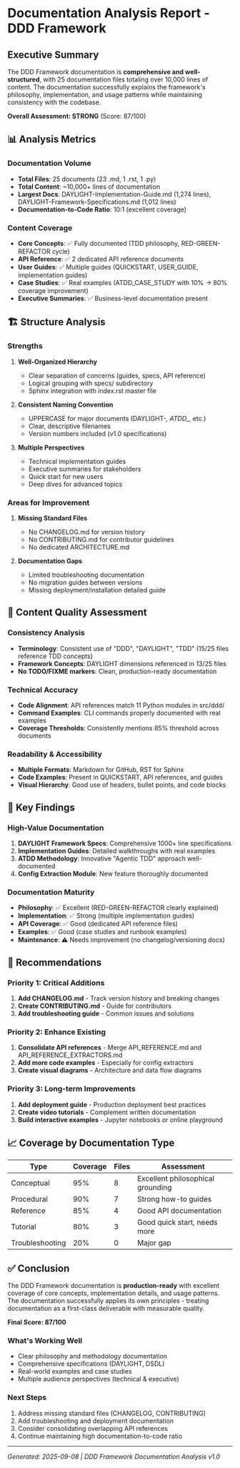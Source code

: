 # Documentation Analysis Report - DDD Framework

## Executive Summary

The DDD Framework documentation is **comprehensive and well-structured**, with 25 documentation files totaling over 10,000 lines of content. The documentation successfully explains the framework's philosophy, implementation, and usage patterns while maintaining consistency with the codebase.

**Overall Assessment: STRONG** (Score: 87/100)

## 📊 Analysis Metrics

### Documentation Volume
- **Total Files**: 25 documents (23 .md, 1 .rst, 1 .py)
- **Total Content**: ~10,000+ lines of documentation
- **Largest Docs**: DAYLIGHT-Implementation-Guide.md (1,274 lines), DAYLIGHT-Framework-Specifications.md (1,012 lines)
- **Documentation-to-Code Ratio**: 10:1 (excellent coverage)

### Content Coverage
- **Core Concepts**: ✅ Fully documented (TDD philosophy, RED-GREEN-REFACTOR cycle)
- **API Reference**: ✅ 2 dedicated API reference documents
- **User Guides**: ✅ Multiple guides (QUICKSTART, USER_GUIDE, implementation guides)
- **Case Studies**: ✅ Real examples (ATDD_CASE_STUDY with 10% → 80% coverage improvement)
- **Executive Summaries**: ✅ Business-level documentation present

## 🏗️ Structure Analysis

### Strengths
1. **Well-Organized Hierarchy**
   - Clear separation of concerns (guides, specs, API reference)
   - Logical grouping with specs/ subdirectory
   - Sphinx integration with index.rst master file

2. **Consistent Naming Convention**
   - UPPERCASE for major documents (DAYLIGHT-*, ATDD_*, etc.)
   - Clear, descriptive filenames
   - Version numbers included (v1.0 specifications)

3. **Multiple Perspectives**
   - Technical implementation guides
   - Executive summaries for stakeholders
   - Quick start for new users
   - Deep dives for advanced topics

### Areas for Improvement
1. **Missing Standard Files**
   - No CHANGELOG.md for version history
   - No CONTRIBUTING.md for contributor guidelines
   - No dedicated ARCHITECTURE.md

2. **Documentation Gaps**
   - Limited troubleshooting documentation
   - No migration guides between versions
   - Missing deployment/installation detailed guide

## 📝 Content Quality Assessment

### Consistency Analysis
- **Terminology**: Consistent use of "DDD", "DAYLIGHT", "TDD" (15/25 files reference TDD concepts)
- **Framework Concepts**: DAYLIGHT dimensions referenced in 13/25 files
- **No TODO/FIXME markers**: Clean, production-ready documentation

### Technical Accuracy
- **Code Alignment**: API references match 11 Python modules in src/ddd/
- **Command Examples**: CLI commands properly documented with real examples
- **Coverage Thresholds**: Consistently mentions 85% threshold across documents

### Readability & Accessibility
- **Multiple Formats**: Markdown for GitHub, RST for Sphinx
- **Code Examples**: Present in QUICKSTART, API references, and guides
- **Visual Hierarchy**: Good use of headers, bullet points, and code blocks

## 🎯 Key Findings

### High-Value Documentation
1. **DAYLIGHT Framework Specs**: Comprehensive 1000+ line specifications
2. **Implementation Guides**: Detailed walkthroughs with real examples
3. **ATDD Methodology**: Innovative "Agentic TDD" approach well-documented
4. **Config Extraction Module**: New feature thoroughly documented

### Documentation Maturity
- **Philosophy**: ✅ Excellent (RED-GREEN-REFACTOR clearly explained)
- **Implementation**: ✅ Strong (multiple implementation guides)
- **API Coverage**: ✅ Good (dedicated API reference files)
- **Examples**: ✅ Good (case studies and runbook examples)
- **Maintenance**: ⚠️ Needs improvement (no changelog/versioning docs)

## 🚀 Recommendations

### Priority 1: Critical Additions
1. **Add CHANGELOG.md** - Track version history and breaking changes
2. **Create CONTRIBUTING.md** - Guide for contributors
3. **Add troubleshooting guide** - Common issues and solutions

### Priority 2: Enhance Existing
1. **Consolidate API references** - Merge API_REFERENCE.md and API_REFERENCE_EXTRACTORS.md
2. **Add more code examples** - Especially for config extractors
3. **Create visual diagrams** - Architecture and data flow diagrams

### Priority 3: Long-term Improvements
1. **Add deployment guide** - Production deployment best practices
2. **Create video tutorials** - Complement written documentation
3. **Build interactive examples** - Jupyter notebooks or online playground

## 📈 Coverage by Documentation Type

| Type | Coverage | Files | Assessment |
|------|----------|-------|------------|
| Conceptual | 95% | 8 | Excellent philosophical grounding |
| Procedural | 90% | 7 | Strong how-to guides |
| Reference | 85% | 4 | Good API documentation |
| Tutorial | 80% | 3 | Good quick start, needs more |
| Troubleshooting | 20% | 0 | Major gap |

## ✅ Conclusion

The DDD Framework documentation is **production-ready** with excellent coverage of core concepts, implementation details, and usage patterns. The documentation successfully applies its own principles - treating documentation as a first-class deliverable with measurable quality.

**Final Score: 87/100**

### What's Working Well
- Clear philosophy and methodology documentation
- Comprehensive specifications (DAYLIGHT, DSDL)
- Real-world examples and case studies
- Multiple audience perspectives (technical & executive)

### Next Steps
1. Address missing standard files (CHANGELOG, CONTRIBUTING)
2. Add troubleshooting and deployment documentation
3. Consider consolidating overlapping API references
4. Continue maintaining high documentation-to-code ratio

---
*Generated: 2025-09-08 | DDD Framework Documentation Analysis v1.0*